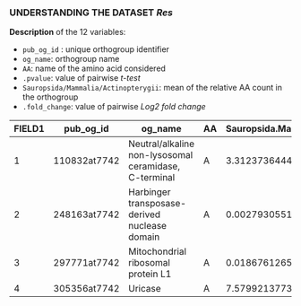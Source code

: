 ### UNDERSTANDING THE DATASET ***Res***
**Description** of the 12 variables:
- `pub_og_id` : unique orthogroup identifier
- `og_name`: orthogroup name
- `AA`: name of the amino acid considered
- `.pvalue`: value of pairwise *t-test*
- `Sauropsida/Mammalia/Actinopterygii`: mean of the relative AA count in the orthogroup
- `.fold_change`: value of pairwise *Log2 fold change*

|FIELD1|pub_og_id   |og_name                                              |AA |Sauropsida.Mammalia.pvalue|Sauropsida.Actinopterygii.pvalue|Mammalia.Actinopterygii.pvalue|Sauropsida      |Mammalia         |Actinopterygii  |Sauropsida.Mammalia.fold_change|Sauropsida.Actinopterygii.fold_change|Mammalia.Actinopterygii.fold_change|
|------|------------|-----------------------------------------------------|---|--------------------------|--------------------------------|------------------------------|----------------|-----------------|----------------|-------------------------------|-------------------------------------|-----------------------------------|
|1     |110832at7742|Neutral/alkaline non-lysosomal ceramidase, C-terminal|A  |3.31237364445973e-05      |0.126728434422038               |1.19100578563185e-06          |47.3116883116883|53.3760683760684 |44.3035714285714|-0.173996397864034             |0.094773641213054                    |0.268770039077088                  |
|2     |248163at7742|Harbinger transposase-derived nuclease domain        |A  |0.00279305517323272       |4.92022541445278e-08            |4.25021782972193e-05          |26.4675324675325|25.6545454545455 |24.3090909090909|0.0450092363983079             |0.122727758902219                    |0.0777185225039115                 |
|3     |297771at7742|Mitochondrial ribosomal protein L1                   |A  |0.0186761265648292        |0.047578647067599               |0.891195752001208             |22.5194805194805|25.2295081967213 |25.1071428571429|-0.16393853623839              |-0.156924314487997                   |0.00701422175039286                |
|4     |305356at7742|Uricase                                              |A  |7.57992137739435e-18      |0.0304423771237756              |8.04208330667319e-22          |13.219512195122 |9.51923076923077 |14.2142857142857|0.473752039909908              |-0.104672661750257                   |-0.578424701660165                 |

